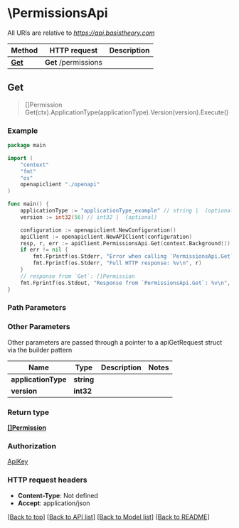 # \PermissionsApi

All URIs are relative to *https://api.basistheory.com*

Method | HTTP request | Description
------------- | ------------- | -------------
[**Get**](PermissionsApi.md#Get) | **Get** /permissions | 



## Get

> []Permission Get(ctx).ApplicationType(applicationType).Version(version).Execute()



### Example

```go
package main

import (
    "context"
    "fmt"
    "os"
    openapiclient "./openapi"
)

func main() {
    applicationType := "applicationType_example" // string |  (optional)
    version := int32(56) // int32 |  (optional)

    configuration := openapiclient.NewConfiguration()
    apiClient := openapiclient.NewAPIClient(configuration)
    resp, r, err := apiClient.PermissionsApi.Get(context.Background()).ApplicationType(applicationType).Version(version).Execute()
    if err != nil {
        fmt.Fprintf(os.Stderr, "Error when calling `PermissionsApi.Get``: %v\n", err)
        fmt.Fprintf(os.Stderr, "Full HTTP response: %v\n", r)
    }
    // response from `Get`: []Permission
    fmt.Fprintf(os.Stdout, "Response from `PermissionsApi.Get`: %v\n", resp)
}
```

### Path Parameters



### Other Parameters

Other parameters are passed through a pointer to a apiGetRequest struct via the builder pattern


Name | Type | Description  | Notes
------------- | ------------- | ------------- | -------------
 **applicationType** | **string** |  | 
 **version** | **int32** |  | 

### Return type

[**[]Permission**](Permission.md)

### Authorization

[ApiKey](../README.md#ApiKey)

### HTTP request headers

- **Content-Type**: Not defined
- **Accept**: application/json

[[Back to top]](#) [[Back to API list]](../README.md#documentation-for-api-endpoints)
[[Back to Model list]](../README.md#documentation-for-models)
[[Back to README]](../README.md)


